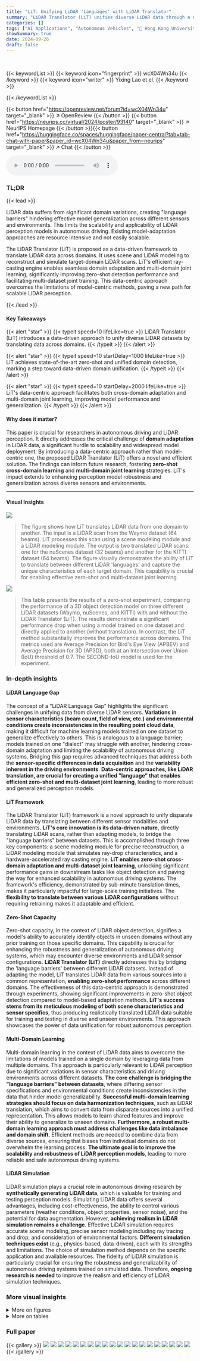 ```yaml
---
title: "LiT: Unifying LiDAR 'Languages' with LiDAR Translator"
summary: "LiDAR Translator (LiT) unifies diverse LiDAR data through a novel data-driven translation framework, enabling zero-shot and multi-domain joint learning, thus improving autonomous driving systems."
categories: []
tags: ["AI Applications", "Autonomous Vehicles", "🏢 Hong Kong University of Science and Technology",]
showSummary: true
date: 2024-09-26
draft: false
---
```


<br>

{{< keywordList >}}
{{< keyword icon="fingerprint" >}} wcX04Wn34u {{< /keyword >}}
{{< keyword icon="writer" >}} Yixing Lao et el. {{< /keyword >}}
 
{{< /keywordList >}}

{{< button href="https://openreview.net/forum?id=wcX04Wn34u" target="_blank" >}}
↗ OpenReview
{{< /button >}}
{{< button href="https://neurips.cc/virtual/2024/poster/93140" target="_blank" >}}
↗ NeurIPS Homepage
{{< /button >}}{{< button href="https://huggingface.co/spaces/huggingface/paper-central?tab=tab-chat-with-paper&paper_id=wcX04Wn34u&paper_from=neurips" target="_blank" >}}
↗ Chat
{{< /button >}}



<audio controls>
    <source src="https://ai-paper-reviewer.com/wcX04Wn34u/podcast.wav" type="audio/wav">
    Your browser does not support the audio element.
</audio>


### TL;DR


{{< lead >}}

LiDAR data suffers from significant domain variations, creating "language barriers" hindering effective model generalization across different sensors and environments. This limits the scalability and applicability of LiDAR perception models in autonomous driving. Existing model-adaptation approaches are resource intensive and not easily scalable.



The LiDAR Translator (LiT) is proposed as a data-driven framework to translate LiDAR data across domains. It uses scene and LiDAR modeling to reconstruct and simulate target-domain LiDAR scans. LiT's efficient ray-casting engine enables seamless domain adaptation and multi-domain joint learning, significantly improving zero-shot detection performance and facilitating multi-dataset joint training. This data-centric approach overcomes the limitations of model-centric methods, paving a new path for scalable LiDAR perception.

{{< /lead >}}


#### Key Takeaways

{{< alert "star" >}}
{{< typeit speed=10 lifeLike=true >}} LiDAR Translator (LiT) introduces a data-driven approach to unify diverse LiDAR datasets by translating data across domains. {{< /typeit >}}
{{< /alert >}}

{{< alert "star" >}}
{{< typeit speed=10 startDelay=1000 lifeLike=true >}} LiT achieves state-of-the-art zero-shot and unified domain detection, marking a step toward data-driven domain unification. {{< /typeit >}}
{{< /alert >}}

{{< alert "star" >}}
{{< typeit speed=10 startDelay=2000 lifeLike=true >}} LiT's data-centric approach facilitates both cross-domain adaptation and multi-domain joint learning, improving model performance and generalization. {{< /typeit >}}
{{< /alert >}}

#### Why does it matter?
This paper is crucial for researchers in autonomous driving and LiDAR perception. It directly addresses the critical challenge of **domain adaptation** in LiDAR data, a significant hurdle to scalability and widespread model deployment. By introducing a data-centric approach rather than model-centric one, the proposed LiDAR Translator (LiT) offers a novel and efficient solution.  The findings can inform future research, fostering **zero-shot cross-domain learning** and **multi-domain joint learning** strategies. LiT's impact extends to enhancing perception model robustness and generalization across diverse sensors and environments.

------
#### Visual Insights



![](https://ai-paper-reviewer.com/wcX04Wn34u/figures_0_1.jpg)

> The figure shows how LiT translates LiDAR data from one domain to another. The input is a LiDAR scan from the Waymo dataset (64 beams). LiT processes this scan using a scene modeling module and a LiDAR modeling module. The output is two translated LiDAR scans: one for the nuScenes dataset (32 beams) and another for the KITTI dataset (64 beams).  The figure visually demonstrates the ability of LiT to translate between different LiDAR 'languages' and capture the unique characteristics of each target domain. This capability is crucial for enabling effective zero-shot and multi-dataset joint learning.





![](https://ai-paper-reviewer.com/wcX04Wn34u/tables_2_1.jpg)

> This table presents the results of a zero-shot experiment, comparing the performance of a 3D object detection model on three different LiDAR datasets (Waymo, nuScenes, and KITTI) with and without the LiDAR Translator (LiT).  The results demonstrate a significant performance drop when using a model trained on one dataset and directly applied to another (without translation).  In contrast, the LiT method substantially improves the performance across domains.  The metrics used are Average Precision for Bird's Eye View (APBEV) and Average Precision for 3D (AP3D), both at an Intersection over Union (IoU) threshold of 0.7.  The SECOND-IoU model is used for the experiment.





### In-depth insights


#### LiDAR Language Gap
The concept of a "LiDAR Language Gap" highlights the significant challenges in unifying data from diverse LiDAR sensors.  **Variations in sensor characteristics (beam count, field of view, etc.) and environmental conditions create inconsistencies in the resulting point cloud data**, making it difficult for machine learning models trained on one dataset to generalize effectively to others.  This is analogous to a language barrier; models trained on one "dialect" may struggle with another, hindering cross-domain adaptation and limiting the scalability of autonomous driving systems. Bridging this gap requires advanced techniques that address both the **sensor-specific differences in data acquisition** and the **variability inherent in the driving environments**.  **Data-centric approaches, like LiDAR translation, are crucial for creating a unified "language" that enables efficient zero-shot and multi-dataset joint learning**, leading to more robust and generalized perception models.

#### LiT Framework
The LiDAR Translator (LiT) framework is a novel approach to unify disparate LiDAR data by translating between different sensor modalities and environments.  **LiT's core innovation is its data-driven nature**, directly translating LiDAR scans, rather than adapting models, to bridge the "language barriers" between datasets.  This is accomplished through three key components: a scene modeling module for precise reconstruction, a LiDAR modeling module that simulates ray-drop characteristics, and a hardware-accelerated ray casting engine.  **LiT enables zero-shot cross-domain adaptation and multi-dataset joint learning**, unlocking significant performance gains in downstream tasks like object detection and paving the way for enhanced scalability in autonomous driving systems.  The framework's efficiency, demonstrated by sub-minute translation times, makes it particularly impactful for large-scale training initiatives. The **flexibility to translate between various LiDAR configurations** without requiring retraining makes it adaptable and efficient.

#### Zero-Shot Capacity
Zero-shot capacity, in the context of LiDAR object detection, signifies a model's ability to accurately identify objects in unseen domains without any prior training on those specific domains.  This capability is crucial for enhancing the robustness and generalization of autonomous driving systems, which may encounter diverse environments and LiDAR sensor configurations.  **LiDAR Translator (LiT)** directly addresses this by bridging the 'language barriers' between different LiDAR datasets.  Instead of adapting the model, LiT translates LiDAR data from various sources into a common representation, **enabling zero-shot performance** across different domains.  The effectiveness of this data-centric approach is demonstrated through experiments, showing significant improvements in zero-shot object detection compared to model-based adaptation methods.  **LiT's success stems from its meticulous modeling of both scene characteristics and sensor specifics**, thus producing realistically translated LiDAR data suitable for training and testing in diverse and unseen environments. This approach showcases the power of data unification for robust autonomous perception.

#### Multi-Domain Learning
Multi-domain learning in the context of LiDAR data aims to overcome the limitations of models trained on a single domain by leveraging data from multiple domains. This approach is particularly relevant to LiDAR perception due to significant variations in sensor characteristics and driving environments across different datasets.  **The core challenge is bridging the "language barriers" between datasets**, where differing sensor specifications and environmental conditions create inconsistencies in the data that hinder model generalizability.  **Successful multi-domain learning strategies should focus on data harmonization techniques**, such as LiDAR translation, which aims to convert data from disparate sources into a unified representation. This allows models to learn shared features and improve their ability to generalize to unseen domains. **Furthermore, a robust multi-domain learning approach must address challenges like data imbalance and domain shift**.  Efficient methods are needed to combine data from diverse sources, ensuring that biases from individual domains do not overwhelm the learning process.  **The ultimate goal is to improve the scalability and robustness of LiDAR perception models**, leading to more reliable and safe autonomous driving systems.

#### LiDAR Simulation
LiDAR simulation plays a crucial role in autonomous driving research by **synthetically generating LiDAR data**, which is valuable for training and testing perception models.  Simulating LiDAR data offers several advantages, including cost-effectiveness, the ability to control various parameters (weather conditions, object properties, sensor noise), and the potential for data augmentation.  However, **achieving realism in LiDAR simulation remains a challenge**.  Effective LiDAR simulation requires accurate scene modeling,  precise sensor modeling including ray tracing and drop, and consideration of environmental factors.  **Different simulation techniques exist** (e.g., physics-based, data-driven), each with its strengths and limitations.  The choice of simulation method depends on the specific application and available resources.  The fidelity of LiDAR simulation is particularly crucial for ensuring the robustness and generalizability of autonomous driving systems trained on simulated data.   Therefore, **ongoing research is needed** to improve the realism and efficiency of LiDAR simulation techniques.


### More visual insights

<details>
<summary>More on figures
</summary>


![](https://ai-paper-reviewer.com/wcX04Wn34u/figures_3_1.jpg)

> This figure shows the differences in LiDAR data characteristics across different datasets (Waymo, nuScenes, KITTI).  The top row illustrates the varying distributions of LiDAR ray angles. The middle row highlights the differences in vehicle size distributions. The bottom row visually depicts how these differences affect the ray casting results when reconstructing a vehicle from 20 meters away, showing variations in point cloud density and coverage.


![](https://ai-paper-reviewer.com/wcX04Wn34u/figures_3_2.jpg)

> This figure compares three different approaches for LiDAR data adaptation: (a) No adaptation, where a model trained on source domain data is directly applied to the target domain, leading to poor performance due to the domain gap. (b) Model-based adaptation, where techniques like ST3D [7] adapt the model to the target domain but don't explicitly model its characteristics.  (c) LiDAR Translator (LiT), which translates LiDAR data from multiple source domains to a unified target domain, bridging the gap and enabling joint training.


![](https://ai-paper-reviewer.com/wcX04Wn34u/figures_4_1.jpg)

> This figure shows the pipeline of LiDAR translator (LiT). The pipeline consists of three main stages. First, scene modeling which uses multi-frame LiDAR scans to reconstruct the foreground and background of the scene. Second, LiDAR modeling which simulates the target domain's LiDAR sensor model to generate LiDAR scans based on the reconstructed scene from the previous stage. Finally, a GPU-accelerated ray casting engine is used to generate the translated LiDAR scans that are faithful to the target domain's LiDAR sensor's characteristics. The whole process is fast and takes less than a minute to translate a multi-frame LiDAR scene.


![](https://ai-paper-reviewer.com/wcX04Wn34u/figures_5_1.jpg)

> This figure compares the Chamfer distance between real and simulated LiDAR data on the nuScenes dataset.  The Chamfer distance measures the difference between point clouds. The results show that incorporating both statistical ray angle modeling and ray-drop modeling into LiDAR simulation significantly improves the accuracy of the simulated data, bringing it closer to the real-world data.


![](https://ai-paper-reviewer.com/wcX04Wn34u/figures_5_2.jpg)

> This figure demonstrates the effect of LiDAR ray-drop modeling in LiT. The left panel shows a translated LiDAR scan without ray-drop modeling, exhibiting a dense circular pattern near the vehicle. The center panel displays the same scan but with ray-drop modeling applied; it shows sparser points near the vehicle, closely mimicking the patterns observed in real nuScenes scans. The right panel is a ground truth nuScenes scan from a different scene, providing a comparison to highlight the improved realism with ray-drop modeling.


![](https://ai-paper-reviewer.com/wcX04Wn34u/figures_6_1.jpg)

> This figure demonstrates the flexibility of LiT in applying translated LiDAR data to new scenes, even those not explicitly modeled within LiT.  It showcases four columns; the first shows a synthetic Mai City scene, while the subsequent three columns illustrate LiT-simulated LiDAR scans (in nuScenes style) tracking a moving vehicle within the same scene.  This highlights LiT’s capacity to adapt and integrate with diverse sources of scene reconstruction, highlighting its real-world applicability.


![](https://ai-paper-reviewer.com/wcX04Wn34u/figures_14_1.jpg)

> This figure visualizes the foreground modeling process of LiT.  It shows how LiT takes multiple LiDAR scans of a vehicle from different viewpoints and fuses them to create a complete 3D mesh of the vehicle. This mesh is then used to generate synthetic LiDAR scans in the target domain.  The figure displays three examples of this process, illustrating the input LiDAR point clouds, intermediate steps, and the final reconstructed mesh for each example.


![](https://ai-paper-reviewer.com/wcX04Wn34u/figures_15_1.jpg)

> This figure shows visualization samples of background modeling for Waymo and nuScenes datasets.  It visually demonstrates the reconstruction of the background scene using LiT's approach. The top and bottom rows present the reconstructed scenes from two different perspectives for both datasets, allowing for a comparison of the results. The reconstruction quality visually highlights the effectiveness of LiT in capturing background details.


![](https://ai-paper-reviewer.com/wcX04Wn34u/figures_15_2.jpg)

> This figure compares 2D range images from the nuScenes dataset.  The top image shows the results without LiDAR statistical modeling applied, which shows artifacts like a horizontal gap. The bottom image shows the results with LiDAR statistical modeling applied. The modeling helps to correct artifacts by concentrating the sampled rays around the peak angles.


![](https://ai-paper-reviewer.com/wcX04Wn34u/figures_16_1.jpg)

> The figure shows four LiDAR point cloud frames. The top-left frame is the original LiDAR data from Waymo with 64 beams. The other three frames are the translated LiDAR data to nuScenes (32 beams) and KITTI (64 beams), showing how LiT translates LiDAR data between different domains while preserving the essential characteristics of the target domains.


</details>




<details>
<summary>More on tables
</summary>


![](https://ai-paper-reviewer.com/wcX04Wn34u/tables_7_1.jpg)
> This table presents a quantitative evaluation of how well LiT aligns the statistical distribution of translated LiDAR data with the ground truth target domain.  It compares the Maximum Mean Discrepancy (MMD) and Jensen-Shannon Divergence (JSD) for three different LiDAR data translation tasks. The baseline represents the distributional differences using the original source domain LiDAR data without any translation.  The lower values for LiT in both MMD and JSD demonstrate that LiT effectively translates the LiDAR data to match the target domain characteristics.

![](https://ai-paper-reviewer.com/wcX04Wn34u/tables_7_2.jpg)
> This table presents a comparison of the performance of different methods for single-source domain adaptation in 3D object detection.  It compares the Average Precision (AP) in Bird's Eye View (BEV) and 3D for the 'car' category, using an Intersection over Union (IoU) threshold of 0.7. The methods compared include a baseline of using the source-only trained model on the target domain, SN [36], ST3D [7], ReSimAD [51], and the proposed LiDAR Translator (LiT).  An 'Oracle' result is also given, representing the performance achievable with a model fully trained on the target domain's annotated data. The table highlights the best performing methods for each task, indicating the effectiveness of each approach in bridging domain gaps and improving object detection performance. The 'Closed gap' column shows the percentage increase in performance compared to the source only method.

![](https://ai-paper-reviewer.com/wcX04Wn34u/tables_8_1.jpg)
> This table compares the performance of different methods for single-source domain adaptation in 3D object detection.  It shows the Average Precision (AP) for Bird's Eye View (BEV) and 3D object detection, along with the percentage improvement achieved by each method compared to a baseline (Source Only) and the performance of a model trained on fully annotated data (Oracle).  The results demonstrate the effectiveness of the LiDAR Translator (LiT) method in bridging domain gaps across different LiDAR datasets.

![](https://ai-paper-reviewer.com/wcX04Wn34u/tables_8_2.jpg)
> This table presents the ablation study of LiDAR translator (LiT) on the nuScenes to KITTI translation task using the SECOND-IoU model.  It systematically investigates the impact of different components and choices within the LiT framework on the final performance. The rows show various configurations, including: using only source data without adaptation, variations in foreground modeling (diversity and noise levels), background noise, and the full LiT model.  The columns indicate the Average Precision (AP) for Bird's Eye View (BEV) and 3D object detection.

![](https://ai-paper-reviewer.com/wcX04Wn34u/tables_9_1.jpg)
> This table presents the runtime statistics and key metrics of the LiT LiDAR translation pipeline for three different domain translation tasks (Waymo → KITTI, Waymo → nuScenes, and nuScenes → KITTI).  It breaks down the time spent on different stages of the pipeline (background modeling, foreground modeling, and ray casting) and provides metrics like the number of frames, points, vertices, and rays involved in each process. The table shows LiT's efficiency in translating a full multi-frame LiDAR scene (around 200 frames) in under a minute.

![](https://ai-paper-reviewer.com/wcX04Wn34u/tables_15_1.jpg)
> This table lists the hyperparameters used in the scene modeling part of the LiDAR translator.  It shows separate parameters for the background and foreground modeling components, including settings relevant to voxel size, normal estimation, solver iterations, and convergence tolerance, for both Waymo and nuScenes datasets. These parameters control how accurately the scene is reconstructed.  The difference in parameters between Waymo and nuScenes reflects the different characteristics of the datasets.

![](https://ai-paper-reviewer.com/wcX04Wn34u/tables_15_2.jpg)
> This table presents a quantitative evaluation of LiDAR Translator's (LiT) ability to statistically align translated LiDAR data with the ground truth target domain. It uses two metrics: Maximum Mean Discrepancy (MMD) and Jensen-Shannon Divergence (JSD), computed in the Bird's Eye View (BEV) voxel occupancy. The comparison is made between LiT's translated data and the actual target domain LiDAR data for three different scenarios: Waymo to KITTI, Waymo to nuScenes, and nuScenes to KITTI.  Lower MMD and JSD values indicate better alignment.

![](https://ai-paper-reviewer.com/wcX04Wn34u/tables_16_1.jpg)
> This table lists the hyperparameters used for training object detection models in single-source domain adaptation experiments using the LiDAR Translator (LiT).  It covers two different models (Second-IOU and PV-RCNN) across three different domain adaptation scenarios: Waymo to KITTI, Waymo to nuScenes, and nuScenes to KITTI.  For each scenario and model, the table specifies the optimizer, scheduler, learning rate, momentum, weight decay, batch size, and number of training epochs.

</details>




### Full paper

{{< gallery >}}
<img src="https://ai-paper-reviewer.com/wcX04Wn34u/1.png" class="grid-w50 md:grid-w33 xl:grid-w25" />
<img src="https://ai-paper-reviewer.com/wcX04Wn34u/2.png" class="grid-w50 md:grid-w33 xl:grid-w25" />
<img src="https://ai-paper-reviewer.com/wcX04Wn34u/3.png" class="grid-w50 md:grid-w33 xl:grid-w25" />
<img src="https://ai-paper-reviewer.com/wcX04Wn34u/4.png" class="grid-w50 md:grid-w33 xl:grid-w25" />
<img src="https://ai-paper-reviewer.com/wcX04Wn34u/5.png" class="grid-w50 md:grid-w33 xl:grid-w25" />
<img src="https://ai-paper-reviewer.com/wcX04Wn34u/6.png" class="grid-w50 md:grid-w33 xl:grid-w25" />
<img src="https://ai-paper-reviewer.com/wcX04Wn34u/7.png" class="grid-w50 md:grid-w33 xl:grid-w25" />
<img src="https://ai-paper-reviewer.com/wcX04Wn34u/8.png" class="grid-w50 md:grid-w33 xl:grid-w25" />
<img src="https://ai-paper-reviewer.com/wcX04Wn34u/9.png" class="grid-w50 md:grid-w33 xl:grid-w25" />
<img src="https://ai-paper-reviewer.com/wcX04Wn34u/10.png" class="grid-w50 md:grid-w33 xl:grid-w25" />
<img src="https://ai-paper-reviewer.com/wcX04Wn34u/11.png" class="grid-w50 md:grid-w33 xl:grid-w25" />
<img src="https://ai-paper-reviewer.com/wcX04Wn34u/12.png" class="grid-w50 md:grid-w33 xl:grid-w25" />
<img src="https://ai-paper-reviewer.com/wcX04Wn34u/13.png" class="grid-w50 md:grid-w33 xl:grid-w25" />
<img src="https://ai-paper-reviewer.com/wcX04Wn34u/14.png" class="grid-w50 md:grid-w33 xl:grid-w25" />
<img src="https://ai-paper-reviewer.com/wcX04Wn34u/15.png" class="grid-w50 md:grid-w33 xl:grid-w25" />
<img src="https://ai-paper-reviewer.com/wcX04Wn34u/16.png" class="grid-w50 md:grid-w33 xl:grid-w25" />
<img src="https://ai-paper-reviewer.com/wcX04Wn34u/17.png" class="grid-w50 md:grid-w33 xl:grid-w25" />
<img src="https://ai-paper-reviewer.com/wcX04Wn34u/18.png" class="grid-w50 md:grid-w33 xl:grid-w25" />
<img src="https://ai-paper-reviewer.com/wcX04Wn34u/19.png" class="grid-w50 md:grid-w33 xl:grid-w25" />
<img src="https://ai-paper-reviewer.com/wcX04Wn34u/20.png" class="grid-w50 md:grid-w33 xl:grid-w25" />
{{< /gallery >}}